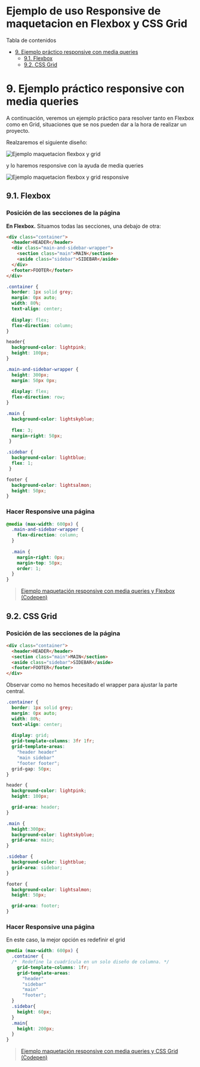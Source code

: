 # **Ejemplo de uso Responsive de maquetacion en Flexbox y CSS Grid**

Tabla de contenidos

- [9. Ejemplo práctico responsive con media queries](#9-Ejemplo-práctico-responsive-con-media-queries)
  - [9.1. Flexbox](#91-Flexbox)
  - [9.2. CSS Grid](#92-CSS-Grid)

# 9. Ejemplo práctico responsive con media queries

A continuación, veremos un ejemplo práctico para resolver tanto en Flexbox como en Grid, situaciones que se nos pueden dar a la hora de realizar un proyecto.

Realzaremos el siguiente diseño: 

![Ejemplo maquetacion flexbox y grid](img/flexbox-grid-ejemplo.png)

y lo haremos responsive con la ayuda de media queries

![Ejemplo maquetacion flexbox y grid responsive](img/flexbox-grid-ejemplo-responsive.png)

## 9.1. Flexbox

### Posición de las secciones de la página

**En Flexbox.** Situamos todas las secciones, una debajo de otra:

```html
<div class="container">
  <header>HEADER</header>
  <div class="main-and-sidebar-wrapper">
    <section class="main">MAIN</section>
    <aside class="sidebar">SIDEBAR</aside>
  </div>
  <footer>FOOTER</footer>
</div>
```

```css
.container {
  border: 1px solid grey;
  margin: 0px auto;
  width: 80%;
  text-align: center;
  
  display: flex;
  flex-direction: column;
}

header{
  background-color: lightpink;
  height: 100px;
}

.main-and-sidebar-wrapper {
  height: 300px;  
  margin: 50px 0px;
  
  display: flex;
  flex-direction: row;
}

.main {
  background-color: lightskyblue;
  
  flex: 3;
  margin-right: 50px;
 }

.sidebar {
  background-color: lightblue;
  flex: 1;
 }

footer {
  background-color: lightsalmon;
  height: 50px;
}
```

### Hacer Responsive una página

```css
@media (max-width: 600px) {
  .main-and-sidebar-wrapper {
    flex-direction: column;
  }
   
  .main {
    margin-right: 0px;
    margin-top: 50px;
    order: 1;
  }
}
```

> [Ejemplo maquetación responsive con media queries y Flexbox (Codepen)](https://codepen.io/sergio-rey-personal/pen/GRodqre)

## 9.2. CSS Grid

### Posición de las secciones de la página

```html
<div class="container">
  <header>HEADER</header>
  <section class="main">MAIN</section>
  <aside class="sidebar">SIDEBAR</aside>
  <footer>FOOTER</footer>
</div>
```
Observar como no hemos hecesitado el wrapper para ajustar la parte central.

```css
.container {
  border: 1px solid grey;
  margin: 0px auto;
  width: 80%;
  text-align: center;
  
  display: grid;
  grid-template-columns: 3fr 1fr;
  grid-template-areas:
    "header header"
    "main sidebar"
    "footer footer";
  grid-gap: 50px;
}

header {
  background-color: lightpink;
  height: 100px;

  grid-area: header;
}

.main {
  height:300px;
  background-color: lightskyblue;
  grid-area: main;
}

.sidebar {
  background-color: lightblue;
  grid-area: sidebar;
}

footer {
  background-color: lightsalmon;
  height: 50px;

  grid-area: footer;
}
```

### Hacer Responsive una página

En este caso, la mejor opción es redefinir el grid

```css
@media (max-width: 600px) {
  .container {
  /*  Redefine la cuadrícula en un solo diseño de columna. */
    grid-template-columns: 1fr;
    grid-template-areas:
      "header"
      "sidebar"
      "main"
      "footer";
  }
  .sidebar{
    height: 60px; 
  }
  .main{
    height: 200px;
  }
}
```

> [Ejemplo maquetación responsive con media queries y CSS Grid (Codepen)](https://codepen.io/sergio-rey-personal/pen/bGEMpzZ)